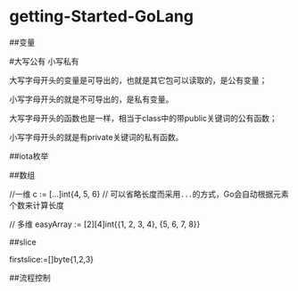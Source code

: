 # getting-Started-GoLang

##变量

#大写公有 小写私有

大写字母开头的变量是可导出的，也就是其它包可以读取的，是公有变量；

小写字母开头的就是不可导出的，是私有变量。

大写字母开头的函数也是一样，相当于class中的带public关键词的公有函数；

小写字母开头的就是有private关键词的私有函数。




##iota枚举

##数组

//一维
c := [...]int{4, 5, 6} // 可以省略长度而采用`...`的方式，Go会自动根据元素个数来计算长度

// 多维
easyArray := [2][4]int{{1, 2, 3, 4}, {5, 6, 7, 8}}

##slice

firstslice:=[]byte{1,2,3}

##流程控制



